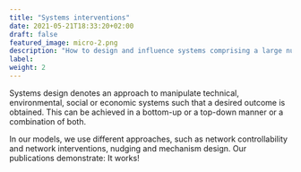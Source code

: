 ```yaml
---
title: "Systems interventions"
date: 2021-05-21T18:33:20+02:00
draft: false
featured_image: micro-2.png
description: "How to design and influence systems comprising a large number of interacting elements?"
label: 
weight: 2
---
```


Systems design denotes an approach to manipulate technical, environmental, social or economic systems such that a desired outcome is obtained.
This can be achieved in a bottom-up or a top-down manner or a combination of both.

In our models, we use different approaches, such as network controllability and network interventions, nudging and mechanism design. Our publications demonstrate: It works!

